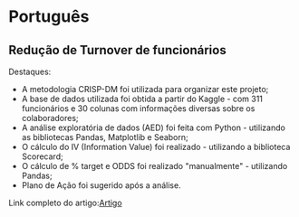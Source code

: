 # Português 

## Redução de Turnover de funcionários

Destaques:

- A metodologia CRISP-DM foi utilizada para organizar este projeto;
- A base de dados utilizada foi obtida a partir do Kaggle - com 311 funcionários e 30 colunas com informações diversas sobre os colaboradores;
- A análise exploratória de dados (AED) foi feita com Python - utilizando as bibliotecas Pandas, Matplotlib e Seaborn;
- O cálculo do IV (Information Value) foi realizado - utilizando a biblioteca Scorecard;
- O cálculo de % target e ODDS foi realizado "manualmente" - utilizando Pandas;
- Plano de Ação foi sugerido após a análise.

Link completo do artigo:[Artigo](https://medium.com/@iuryleal/redu%C3%A7%C3%A3o-de-turnover-0dd0f4f31f95)
